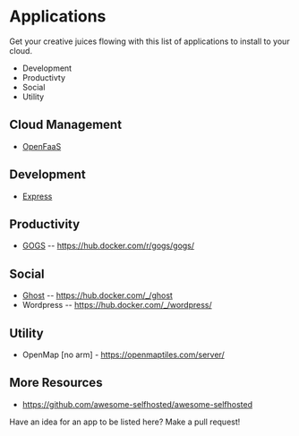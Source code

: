 # Applications

Get your creative juices flowing with this list of applications to install to your cloud.

* Development
* Productivty
* Social
* Utility

## Cloud Management
* [OpenFaaS](https://www.openfaas.com/)

## Development
* [Express](express.md)

## Productivity
* [GOGS](gogs.md) -- https://hub.docker.com/r/gogs/gogs/

## Social
* [Ghost](ghost.md) -- https://hub.docker.com/_/ghost
* Wordpress -- https://hub.docker.com/_/wordpress/

## Utility
* OpenMap [no arm] - https://openmaptiles.com/server/

## More Resources
* https://github.com/awesome-selfhosted/awesome-selfhosted

Have an idea for an app to be listed here?  Make a pull request!
